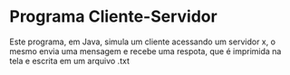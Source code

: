 # Programa Cliente-Servidor
Este programa, em Java, simula um cliente acessando um servidor x, o mesmo envia uma mensagem e recebe uma respota, que é imprimida na tela e escrita em um arquivo .txt
